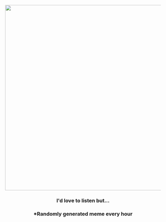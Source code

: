 <p align="center">
        <img src="https://i.redd.it/igocvfrnpm091.gif" width="600" height="600">
        </p>
        <h3 align="center">I'd love to listen but...</h3>
        <h3 align="center">*Randomly generated meme every hour</h3>
    